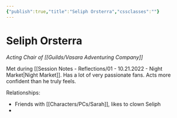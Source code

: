 ```yaml
---
{"publish":true,"title":"Seliph Orsterra","cssclasses":""}
---
```




# Seliph Orsterra

_Acting Chair of [[Guilds/Vasara Adventuring Company]]_

Met during [[Session Notes - Reflections/01 - 10.21.2022 - Night Market\|Night Market]]. Has a lot of very passionate fans. Acts more confident than he truly feels.

Relationships:

- Friends with [[Characters/PCs/Sarah]], likes to clown Seliph
-
